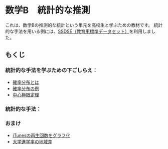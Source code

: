 # 数学B　統計的な推測

これは、数学Bの推測的な統計という単元を高校生と学ぶための教材です。
統計的な手法を用いる例には、[SSDSE（教育用標準データセット）](https://www.nstac.go.jp/use/literacy/ssdse/)を利用しました。

## もくじ

### 統計的な手法を学ぶための下ごしらえ：

- [確率分布とは](art/pd.md)
- [確率分布の例](art/pd_eg.md)
- [中心極限定理](art/clt2.md)

### 統計的な手法：

### おまけ

- [iTunesの再生回数をグラフ化](art/music.md)
- [大学進学率の地域差](art/edu.md)
